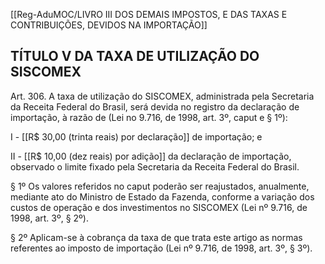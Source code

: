 [[Reg-AduMOC/LIVRO III DOS DEMAIS IMPOSTOS, E DAS TAXAS E CONTRIBUIÇÕES, DEVIDOS NA IMPORTAÇÃO]]

## TÍTULO V DA TAXA DE UTILIZAÇÃO DO SISCOMEX

Art. 306. A taxa de utilização do SISCOMEX, administrada
pela Secretaria da Receita Federal do Brasil, será devida no
registro da declaração de importação, à razão de (Lei no
9.716, de 1998, art. 3º, caput e § 1º):

I - [[R$ 30,00 (trinta reais) por declaração]] de importação; e

II - [[R$ 10,00 (dez reais) por adição]] da declaração de
importação, observado o limite fixado pela Secretaria da
Receita Federal do Brasil.

§ 1º Os valores referidos no caput poderão ser reajustados,
anualmente, mediante ato do Ministro de Estado da
Fazenda, conforme a variação dos custos de operação e dos
investimentos no SISCOMEX (Lei nº 9.716, de 1998, art. 3º, §
2º).

§ 2º Aplicam-se à cobrança da taxa de que trata este artigo
as normas referentes ao imposto de importação (Lei nº
9.716, de 1998, art. 3º, § 3º).